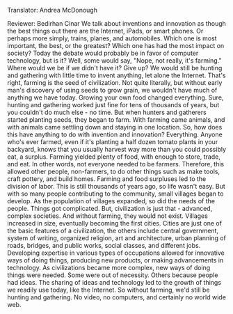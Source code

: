 

Translator: Andrea McDonough

Reviewer: Bedirhan Cinar
We talk about inventions and innovation
as though the best things out there
are the Internet, iPads, or smart phones.
Or perhaps more simply,
trains, planes, and automobiles.
Which one is most important,
the best, or the greatest?
Which one has had the most impact on society?
Today the debate would probably be
in favor of computer technology,
but is it?
Well, some would say, &quot;Nope, not really, it&#39;s farming.&quot;
Where would we be if we didn&#39;t have it?
Give up?
We would still be hunting and gathering
with little time to invent anything,
let alone the Internet.
That&#39;s right, farming is the seed of civilization.
Not quite literally, but without early man&#39;s discovery
of using seeds to grow grain,
we wouldn&#39;t have much of anything we have today.
Growing your own food changed everything.
Sure, hunting and gathering worked just fine
for tens of thousands of years,
but you couldn&#39;t do much else -
no time.
But when hunters and gatherers started planting seeds,
they began to farm.
With farming came animals,
and with animals came settling down
and staying in one location.
So, how does this have anything to do
with invention and innovation?
Everything.
Anyone who&#39;s ever farmed,
even if it&#39;s planting a half dozen tomato plants in your backyard,
knows that you usually harvest way more
than you could possibly eat,
a surplus.
Farming yielded plenty of food,
with enough to store, trade, and eat.
In other words, not everyone needed to be farmers.
Therefore, this allowed other people,
non-farmers, to do other things
such as make tools,
craft pottery,
and build homes.
Farming and food surpluses led to the division of labor.
This is still thousands of years ago,
so life wasn&#39;t easy.
But with so many people contributing to the community,
small villages began to develop.
As the population of villages expanded,
so did the needs of the people.
Things got complicated.
But, civilization is just that - advanced, complex societies.
And without farming, they would not exist.
Villages increased in size,
eventually becoming the first cities.
Cities are just one of the basic features of a civilization,
the others include central government,
system of writing,
organized religion,
art and architecture,
urban planning of roads, bridges, and public works,
social classes,
and different jobs.
Developing expertise in various types of occupations
allowed for innovative ways of doing things,
producing new products,
or making advancements in technology.
As civilizations became more complex,
new ways of doing things were needed.
Some were out of necessity.
Others because people had ideas.
The sharing of ideas and technology
led to the growth of things we readily use today,
like the Internet.
So without farming, we&#39;d still be hunting and gathering.
No video,
no computers,
and certainly no world wide web.
